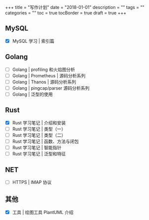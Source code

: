 +++
title = "写作计划"
date = "2018-01-01"
description = ""
tags = ""
categories = ""
toc = true
tocBorder = true
draft = true
+++

## MySQL

- [x] MySQL 学习 | 索引篇

## Golang

- [ ] Golang | profiling 和火焰图分析
- [ ] Golang | Prometheus | 源码分析系列
- [ ] Golang | Thanos | 源码分析系列
- [ ] Golang | pingcap/parser 源码分析系列
- [ ] Golang | 泛型的使用

## Rust

- [x] Rust 学习笔记 | 介绍和安装
- [ ] Rust 学习笔记 | 类型（一）
- [ ] Rust 学习笔记 | 类型（二）
- [ ] Rust 学习笔记 | 函数、方法与闭包
- [ ] Rust 学习笔记 | 智能指针
- [ ] Rust 学习笔记 | 泛型和特征

## NET

- [ ] HTTPS | IMAP 协议

## 其他

- [x] 工具 | 绘图工具 PlantUML 介绍
